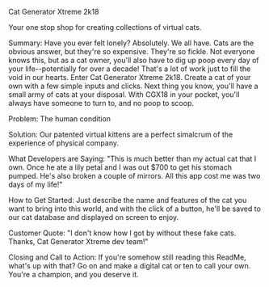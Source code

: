 Cat Generator Xtreme 2k18

Your one stop shop for creating collections of virtual cats.

Summary:
Have you ever felt lonely? Absolutely. We all have. Cats are the obvious answer, but they're so expensive. They're so fickle. Not everyone knows this, but as a cat owner, you'll also have to dig up poop every day of your life--potentially for over a decade! That's a lot of work just to fill the void in our hearts.
Enter Cat Generator Xtreme 2k18. Create a cat of your own with a few simple inputs and clicks. Next thing you know, you'll have a small army of cats at your disposal. With CGX18 in your pocket, you'll always have someone to turn to, and no poop to scoop.

Problem:
The human condition

Solution:
Our patented virtual kittens are a perfect simalcrum of the experience of physical company.

What Developers are Saying:
"This is much better than my actual cat that I own. Once he ate a lily petal and I was out $700 to get his stomach pumped. He's also broken a couple of mirrors. All this app cost me was two days of my life!"

How to Get Started:
Just describe the name and features of the cat you want to bring into this world, and with the click of a button, he'll be saved to our cat database and displayed on screen to enjoy.

Customer Quote:
"I don't know how I got by without these fake cats. Thanks, Cat Generator Xtreme dev team!"

Closing and Call to Action:
If you're somehow still reading this ReadMe, what's up with that? Go on and make a digital cat or ten to call your own. You're a champion, and you deserve it.